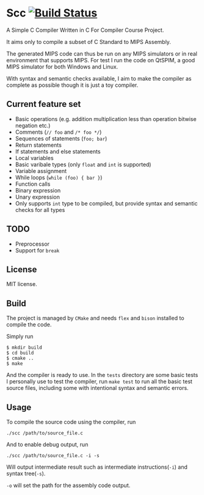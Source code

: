# Scc [![Build Status](https://travis-ci.org/RyanWangGit/scc.svg?branch=master)](https://travis-ci.org/RyanWangGit/scc)

A Simple C Compiler Written in C For Compiler Course Project.

It aims only to compile a subset of C Standard to MIPS Assembly.

The generated MIPS code can thus be run on any MIPS simulators or in real environment that supports MIPS. For test I run the code on QtSPIM, a good MIPS simulator for both Windows and Linux.

With syntax and semantic checks available, I aim to make the compiler as complete as possible though it is just a toy compiler.

## Current feature set
* Basic operations (e.g. addition multiplication less than operation bitwise negation etc.)
* Comments (`// foo` and `/* foo */`)
* Sequences of statements (`foo; bar`)
* Return statements
* If statements and else statements
* Local variables
* Basic varibale types (only `float` and `int` is supported)
* Variable assignment
* While loops (`while (foo) { bar }`)
* Function calls
* Binary expression
* Unary expression
* Only supports `int` type to be compiled, but provide syntax and semantic checks for all types

## TODO
* Preprocessor
* Support for `break`

## License

MIT license.

## Build

The project is managed by `CMake` and needs `flex` and `bison` installed to compile the code.

Simply run

```
$ mkdir build
$ cd build
$ cmake ..
$ make
```

And the compiler is ready to use. In the `tests` directory are some basic tests I personally use to test the compiler,
run `make test` to run all the basic test source files, including some with intentional syntax and semantic errors.

## Usage
To compile the source code using the compiler, run
```
./scc /path/to/source_file.c
```

And to enable debug output, run
```
./scc /path/to/source_file.c -i -s
```

Will output intermediate result such as intermediate instructions(`-i`) and syntax tree(`-s`).

 `-o` will set the path for the assembly code output.
